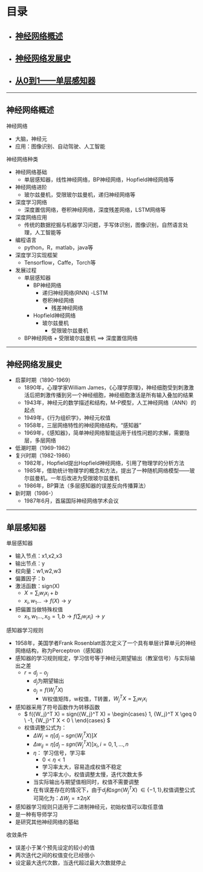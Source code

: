<script type="text/javascript" src="http://cdn.mathjax.org/mathjax/latest/MathJax.js?config=TeX-AMS-MML_HTMLorMML"></script>

# 目录 #

- ## [神经网络概述](#L1)
- ## [神经网络发展史](#L2)
- ## [从0到1——单层感知器](#L3)

********

<h2 id='L1'>神经网络概述</h2>

神经网络
- 大脑，神经元
- 应用：图像识别、自动驾驶、人工智能

神经网络种类
- 神经网络基础
    - 单层感知器，线性神经网络，BP神经网络，Hopfield神经网络等
- 神经网络进阶
    - 玻尔兹曼机，受限玻尔兹曼机，递归神经网络等
- 深度学习网络
    - 深度置信网络，卷积神经网络，深度残差网络，LSTM网络等
- 深度网络应用
    - 传统的数据挖掘与机器学习问题，手写体识别，图像识别，自然语言处理，人工智能等
- 编程语言
    - python，R，matlab，java等
- 深度学习实现框架
    - Tensorflow，Caffe，Torch等
- 发展过程
    - 单层感知器
        - BP神经网络
            - 递归神经网络(RNN)
                -LSTM
            - 卷积神经网络
                - 残差神经网络
        - Hopfield神经网络
            - 玻尔兹曼机
                - 受限玻尔兹曼机
    - BP神经网络 + 受限玻尔兹曼机 ==> 深度置信网络

********

<h2 id='L2'>神经网络发展史</h2>

- 启蒙时期（1890-1969）
    - 1890年，心理学家William James，《心理学原理》，神经细胞受到刺激激活后把刺激传播到另一个神经细胞，神经细胞激活是所有输入叠加的结果
    - 1943年，神经元的数学描述和结构，M-P模型，人工神经网络（ANN）的起点
    - 1949年，《行为组织学》，神经元权值
    - 1958年，三层网络特性的神经网络结构，“感知器”
    - 1969年，《感知器》，简单神经网络智能运用于线性问题的求解，需要隐层，多层网络
- 低潮时期（1969-1982）
- 复兴时期（1982-1986）
    - 1982年，Hopfield提出Hopfield神经网络，引用了物理学的分析方法
    - 1985年，借助统计物理学的概念和方法，提出了一种随机网络模型——玻尔兹曼机。一年后改进为受限玻尔兹曼机
    - 1986年，BP算法（多层感知器的误差反向传播算法）
- 新时期（1986-）
    - 1987年6月，首届国际神经网络学术会议

********

<h2 id='L3'>单层感知器</h2>

单层感知器
- 输入节点：x1,x2,x3
- 输出节点：y
- 权向量：w1,w2,w3
- 偏置因子：b
- 激活函数：sign(X)
    - $X = \sum_i{w_i x_i + b}$
    - $x_i,w_1... \rightarrow f(X) \rightarrow y$
- 把偏置当做特殊权值
    - $x_1,w_1...,x_0=1,b \rightarrow f(\sum_i{w_i x_i}) \rightarrow y$

感知器学习规则
- 1958年，美国学者Frank Rosenblatt首次定义了一个具有单层计算单元的神经网络结构，称为Perceptron（感知器）
- 感知器的学习规则规定，学习信号等于神经元期望输出（教室信号）与实际输出之差
    - $r = d_j - o_j$
        - $d_j$为期望输出
        - $o_j = f({W_j}^T X)$
            - W权值矩阵，w权值，T转置，${W_j}^T X = \sum_i{w_i x_i}$
- 感知器采用了符号函数作为转移函数
    - $
    f({W_j}^T X) = sign({W_j}^T X) 
    = \begin{cases}
        1, {W_j}^T X \geq 0 \\
        -1, {W_j}^T X < 0 \\
    \end{cases}
    $
    - 权值调整公式为：
        - $\Delta W_j = \eta \left[d_j - sgn({W_j}^T X)\right] X$
        - $\Delta w_{ij} = \eta \left[d_j - sgn({W_j}^T X)\right] x_i, i=0,1,...,n$        
        - $\eta$： 学习信号，学习率
            - $0 < \eta < 1$
            - 学习率太大，容易造成权值不稳定
            - 学习率太小，权值调整太慢，迭代次数太多
        - 当实际输出与期望值相同时，权值不需要调整
        - 在有误差存在的情况下，由于$d_j$和$sgn({W_j}^T X)$ $\in \{-1,1\}$,权值调整公式可简化为：$\Delta W_j = \pm 2\eta X$
- 感知器学习规则只适用于二进制神经元，初始权值可以取任意值
- 是一种有导师学习
- 是研究其他神经网络的基础

收敛条件
- 误差小于某个预先设定的较小的值
- 两次迭代之间的权值变化已经很小
- 设定最大迭代次数，当迭代超过最大次数就停止